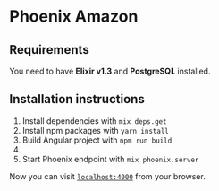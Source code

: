 # Phoenix Amazon

## Requirements
You need to have **Elixir v1.3** and **PostgreSQL** installed.

## Installation instructions

  1. Install dependencies with `mix deps.get`
  2. Install npm packages with `yarn install`
  3. Build Angular project with `npm run build`
  4. 
  5. Start Phoenix endpoint with `mix phoenix.server`

Now you can visit [`localhost:4000`](http://localhost:4000) from your browser.